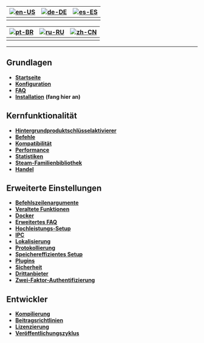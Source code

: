 | [![en-US](https://raw.githubusercontent.com/hjnilsson/country-flags/master/png100px/us.png)](https://github.com/JustArchiNET/ArchiSteamFarm/wiki/Home) | [![de-DE](https://raw.githubusercontent.com/hjnilsson/country-flags/master/png100px/de.png)](https://github.com/JustArchiNET/ArchiSteamFarm/wiki/Home-de-DE) | [![es-ES](https://raw.githubusercontent.com/hjnilsson/country-flags/master/png100px/es.png)](https://github.com/JustArchiNET/ArchiSteamFarm/wiki/Home-es-ES) |
| ------------------------------------------------------------------------------------------------------------------------------------------------------ | ------------------------------------------------------------------------------------------------------------------------------------------------------------ | ------------------------------------------------------------------------------------------------------------------------------------------------------------ |
|                                                                                                                                                        |                                                                                                                                                              |                                                                                                                                                              |

| [![pt-BR](https://raw.githubusercontent.com/hjnilsson/country-flags/master/png100px/br.png)](https://github.com/JustArchiNET/ArchiSteamFarm/wiki/Home-pt-BR) | [![ru-RU](https://raw.githubusercontent.com/hjnilsson/country-flags/master/png100px/ru.png)](https://github.com/JustArchiNET/ArchiSteamFarm/wiki/Home-ru-RU) | [![zh-CN](https://raw.githubusercontent.com/hjnilsson/country-flags/master/png100px/cn.png)](https://github.com/JustArchiNET/ArchiSteamFarm/wiki/Home-zh-CN) |
| ------------------------------------------------------------------------------------------------------------------------------------------------------------ | ------------------------------------------------------------------------------------------------------------------------------------------------------------ | ------------------------------------------------------------------------------------------------------------------------------------------------------------ |
|                                                                                                                                                              |                                                                                                                                                              |                                                                                                                                                              |

* * *

## Grundlagen

* **[Startseite](https://github.com/JustArchiNET/ArchiSteamFarm/wiki/Home-de-DE)**
* **[Konfiguration](https://github.com/JustArchiNET/ArchiSteamFarm/wiki/Configuration-de-DE)**
* **[FAQ](https://github.com/JustArchiNET/ArchiSteamFarm/wiki/FAQ-de-DE)**
* **[Installation](https://github.com/JustArchiNET/ArchiSteamFarm/wiki/Setting-up-de-DE)** **(fang hier an)**

## Kernfunktionalität

* **[Hintergrundproduktschlüsselaktivierer](https://github.com/JustArchiNET/ArchiSteamFarm/wiki/Background-games-redeemer-de-DE)**
* **[Befehle](https://github.com/JustArchiNET/ArchiSteamFarm/wiki/Commands-de-DE)**
* **[Kompatibilität](https://github.com/JustArchiNET/ArchiSteamFarm/wiki/Compatibility-de-DE)**
* **[Performance](https://github.com/JustArchiNET/ArchiSteamFarm/wiki/Performance-de-DE)**
* **[Statistiken](https://github.com/JustArchiNET/ArchiSteamFarm/wiki/Statistics-de-DE)**
* **[Steam-Familienbibliothek](https://github.com/JustArchiNET/ArchiSteamFarm/wiki/Steam-Family-Sharing-de-DE)**
* **[Handel](https://github.com/JustArchiNET/ArchiSteamFarm/wiki/Trading-de-DE)**

## Erweiterte Einstellungen

* **[Befehlszeilenargumente](https://github.com/JustArchiNET/ArchiSteamFarm/wiki/Command-line-arguments-de-DE)**
* **[Veraltete Funktionen](https://github.com/JustArchiNET/ArchiSteamFarm/wiki/Deprecation-de-DE)**
* **[Docker](https://github.com/JustArchiNET/ArchiSteamFarm/wiki/Docker-de-DE)**
* **[Erweitertes FAQ](https://github.com/JustArchiNET/ArchiSteamFarm/wiki/Extended-FAQ-de-DE)**
* **[Hochleistungs-Setup](https://github.com/JustArchiNET/ArchiSteamFarm/wiki/High-performance-setup-de-DE)**
* **[IPC](https://github.com/JustArchiNET/ArchiSteamFarm/wiki/IPC-de-DE)**
* **[Lokalisierung](https://github.com/JustArchiNET/ArchiSteamFarm/wiki/Localization-de-DE)**
* **[Protokollierung](https://github.com/JustArchiNET/ArchiSteamFarm/wiki/Logging-de-DE)**
* **[Speichereffizientes Setup](https://github.com/JustArchiNET/ArchiSteamFarm/wiki/Low-memory-setup-de-DE)**
* **[Plugins](https://github.com/JustArchiNET/ArchiSteamFarm/wiki/Plugins)**
* **[Sicherheit](https://github.com/JustArchiNET/ArchiSteamFarm/wiki/Security)**
* **[Drittanbieter](https://github.com/JustArchiNET/ArchiSteamFarm/wiki/Third-party)**
* **[Zwei-Faktor-Authentifizierung](https://github.com/JustArchiNET/ArchiSteamFarm/wiki/Two-factor-authentication)**

## Entwickler

* **[Kompilierung](https://github.com/JustArchiNET/ArchiSteamFarm/wiki/Compilation-de-DE)**
* **[Beitragsrichtlinien](https://github.com/JustArchiNET/ArchiSteamFarm/blob/master/.github/CONTRIBUTING.md)**
* **[Li­zen­zie­rung](https://github.com/JustArchiNET/ArchiSteamFarm/wiki/License-de-DE)**
* **[Veröffentlichungszyklus](https://github.com/JustArchiNET/ArchiSteamFarm/wiki/Release-cycle-de-DE)**